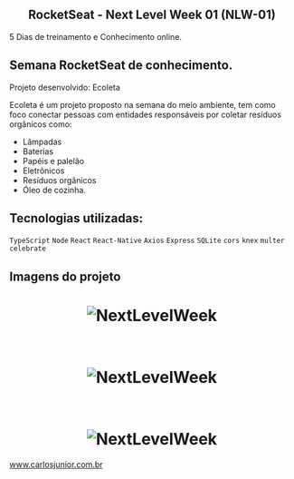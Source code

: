 <h2 align="center">
  RocketSeat - Next Level Week 01 (NLW-01)
</h2>

5 Dias de treinamento e Conhecimento online.

## Semana RocketSeat de conhecimento.
Projeto desenvolvido: Ecoleta

Ecoleta é um projeto proposto na semana do meio ambiente, tem como foco conectar pessoas com entidades responsáveis por coletar resíduos orgânicos como:
  * Lâmpadas
  * Baterias
  * Papéis e palelão
  * Eletrônicos
  * Resíduos orgânicos 
  * Óleo de cozinha.


## Tecnologias utilizadas:

`TypeScript` `Node` `React` `React-Native` `Axios` `Express` `SQLite` `cors` `knex` `multer` `celebrate`



## Imagens do projeto
<h1 align="center">
    <img alt="NextLevelWeek" title="#NextLevelWeek" src="https://github.com/carlosjunior1983/rocketseat-nvl-01/blob/master/imgs-readme/web1.png"  /><br>
</h1>
<br>
<h1 align="center">
    <img alt="NextLevelWeek" title="#NextLevelWeek" src="https://github.com/carlosjunior1983/rocketseat-nvl-01/blob/master/imgs-readme/web2.png"  /><br>
</h1>
<br>
<h1 align="center">
    <img alt="NextLevelWeek" title="#NextLevelWeek" src="https://github.com/carlosjunior1983/rocketseat-nvl-01/blob/master/imgs-readme/mobile.png"  /><br>
</h1>


www.carlosjunior.com.br
